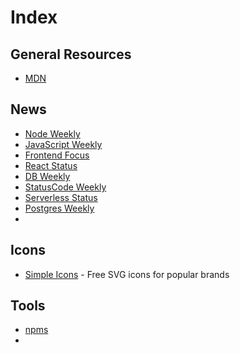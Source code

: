 # Index

## General Resources

- [MDN](https://developer.mozilla.org/en-US/)

## News
- [Node Weekly](https://nodeweekly.com/latest)
- [JavaScript Weekly](https://javascriptweekly.com/latest)
- [Frontend Focus](https://frontendfoc.us/latest)
- [React Status](https://react.statuscode.com/latest)
- [DB Weekly](https://dbweekly.com/latest)
- [StatusCode Weekly](https://weekly.statuscode.com/latest)
- [Serverless Status](https://serverless.email/latest)
- [Postgres Weekly](https://postgresweekly.com/latest)
-

## Icons
- [Simple Icons](https://simpleicons.org/) - Free SVG icons for popular brands

## Tools
- [npms](https://npms.io/)
-
